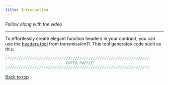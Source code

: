 ```yaml
---
title: Introduction
---
```


_Follow along with the video_

---

<a name="top"></a>

To effortlessly create elegant function headers in your contract, you can use the [headers tool](https://github.com/transmissions11/headers) from transmission11. This tool generates code such as this:

```js
/*//////////////////////////////////////////////////////////////
                           ENTER RAFFLE
//////////////////////////////////////////////////////////////*/
```

[Back to top](#top)
